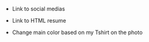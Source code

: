 
* Link to social medias
* Link to HTML resume


* Change main color based on my Tshirt on the photo
